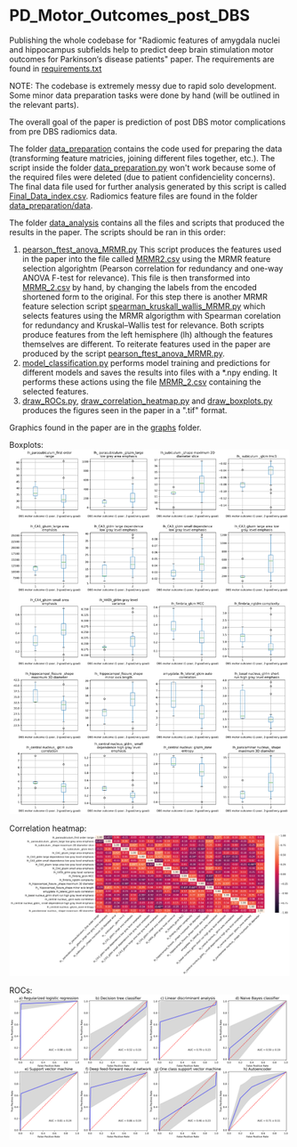 # PD_Motor_Outcomes_post_DBS
 
Publishing the whole codebase for "Radiomic features of amygdala nuclei and hippocampus subfields help to predict deep brain stimulation motor outcomes for Parkinson‘s disease patients" paper. The requirements are found in [requirements.txt](requirements.txt)

NOTE: The codebase is extremely messy due to rapid solo development. Some minor data preparation tasks were done by hand (will be outlined in the relevant parts).

The overall goal of the paper is prediction of post DBS motor complications from pre DBS radiomics data.

The folder [data_preparation](data_preparation) contains the code used for preparing the data (transforming feature matricies, joining different files together, etc.). The script inside the folder [data_preparation.py](data_preparation/data_preparation.py) won't work because some of the required files were deleted (due to patient confidencielity concerns). The final data file used for further analysis generated by this script is called [Final_Data_index.csv](data_preparation/Final_Data_index.csv). Radiomics feature files are found in the folder [data_preparation/data](data_preparation/data).

The folder [data_analysis](data_analysis) contains all the files and scripts that produced the results in the paper. The scripts should be ran in this order:
1. [pearson_ftest_anova_MRMR.py](data_analysis/pearson_ftest_anova_MRMR.py) This script produces the features used in the paper into the file called [MRMR2.csv](data_analysis/MRMR2.csv) using the MRMR feature selection algorightm (Pearson correlation for redundancy and one-way ANOVA F-test for relevance). This file is then transformed into [MRMR_2.csv](data_analysis/MRMR_2.csv) by hand, by changing the labels from the encoded shortened form to the original. For this step there is another MRMR feature selection script [spearman_kruskall_wallis_MRMR.py](data_analysis/spearman_kruskall_wallis_MRMR.py) which selects features using the MRMR algorigthm with Spearman corelation for redundancy and Kruskal–Wallis test for relevance. Both scripts produce features from the left hemisphere (lh) although the features themselves are different. To reiterate features used in the paper are produced by the script [pearson_ftest_anova_MRMR.py](data_analysis/pearson_ftest_anova_MRMR.py).
2. [model_classification.py](data_analysis/model_classification.py) performs model training and predictions for different models and saves the results into files with a \*.npy ending. It performs these actions using the file [MRMR_2.csv](data_analysis/MRMR_2.csv) containing the selected features.
3. [draw_ROCs.py](data_analysis/draw_ROCs.py), [draw_correlation_heatmap.py](data_analysis/draw_correlation_heatmap.py) and [draw_boxplots.py](data_analysis/Graphing/draw_boxplots.py) produces the figures seen in the paper in a ".tif" format.

Graphics found in the paper are in the [graphs](graphs) folder.

Boxplots:
![Boxplots](graphs/boxplots.png)

Correlation heatmap:
![Heatmap](graphs/heatmap1.png)

ROCs:
![ROCs](graphs/ROCs.png)
